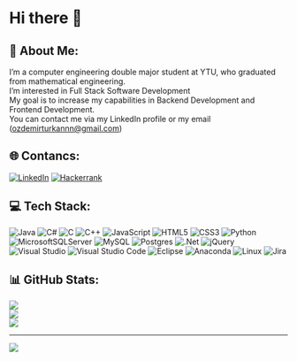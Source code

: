 # Hi there 👋

## 💫 About Me:
I’m a computer engineering double major student at YTU, who graduated from mathematical engineering.<br>I’m interested in Full Stack Software Development<br>My goal is to increase my capabilities in Backend Development and Frontend Development.<br>You can contact me via my LinkedIn profile or my email (ozdemirturkannn@gmail.com)<br>


## 🌐 Contancs:
[![LinkedIn](https://img.shields.io/badge/LinkedIn-%230077B5.svg?logo=linkedin&logoColor=white)](https://www.linkedin.com/in/turkanozdemir) 
[![Hackerrank](https://img.shields.io/badge/-Hackerrank-2EC866?logo=HackerRank&logoColor=white)](https://www.hackerrank.com/ozdemirturkannn)

## 💻 Tech Stack:
![Java](https://img.shields.io/badge/java-%23ED8B00.svg?style=for-the-badge&logo=java&logoColor=white) 
![C#](https://img.shields.io/badge/c%23-%23239120.svg?style=for-the-badge&logo=c-sharp&logoColor=white) 
![C](https://img.shields.io/badge/c-%2300599C.svg?style=for-the-badge&logo=c&logoColor=white) 
![C++](https://img.shields.io/badge/c++-%2300599C.svg?style=for-the-badge&logo=c%2B%2B&logoColor=white) 
![JavaScript](https://img.shields.io/badge/javascript-%23323330.svg?style=for-the-badge&logo=javascript&logoColor=%23F7DF1E) 
![HTML5](https://img.shields.io/badge/html5-%23E34F26.svg?style=for-the-badge&logo=html5&logoColor=white) 
![CSS3](https://img.shields.io/badge/css3-%231572B6.svg?style=for-the-badge&logo=css3&logoColor=white) 
![Python](https://img.shields.io/badge/python-3670A0?style=for-the-badge&logo=python&logoColor=ffdd54) 
![MicrosoftSQLServer](https://img.shields.io/badge/Microsoft%20SQL%20Sever-CC2927?style=for-the-badge&logo=microsoft%20sql%20server&logoColor=white) 
![MySQL](https://img.shields.io/badge/mysql-%2300f.svg?style=for-the-badge&logo=mysql&logoColor=white) 
![Postgres](https://img.shields.io/badge/postgres-%23316192.svg?style=for-the-badge&logo=postgresql&logoColor=white) 
![.Net](https://img.shields.io/badge/.NET-5C2D91?style=for-the-badge&logo=.net&logoColor=white) 
![jQuery](https://img.shields.io/badge/jquery-%230769AD.svg?style=for-the-badge&logo=jquery&logoColor=white) 
![Visual Studio](https://img.shields.io/badge/Visual%20Studio-5C2D91.svg?style=for-the-badge&logo=visual-studio&logoColor=white) 
![Visual Studio Code](https://img.shields.io/badge/Visual%20Studio%20Code-0078d7.svg?style=for-the-badge&logo=visual-studio-code&logoColor=white) 
![Eclipse](https://img.shields.io/badge/Eclipse-FE7A16.svg?style=for-the-badge&logo=Eclipse&logoColor=white) 
![Anaconda](https://img.shields.io/badge/Anaconda-%2344A833.svg?style=for-the-badge&logo=anaconda&logoColor=white) 
![Linux](https://img.shields.io/badge/Linux-FCC624?style=for-the-badge&logo=linux&logoColor=black)
![Jira](https://img.shields.io/badge/jira-%230A0FFF.svg?style=for-the-badge&logo=jira&logoColor=white) 

## 📊 GitHub Stats:
![](https://github-readme-stats.vercel.app/api?username=turkanozdemir&theme=default&hide_border=false&include_all_commits=false&count_private=false)<br/>
![](https://github-readme-streak-stats.herokuapp.com/?user=turkanozdemir&theme=default&hide_border=false)<br/>
![](https://github-readme-stats.vercel.app/api/top-langs/?username=turkanozdemir&theme=default&hide_border=false&include_all_commits=false&count_private=false&layout=compact)

---
[![](https://visitcount.itsvg.in/api?id=turkanozdemir&icon=0&color=0)](https://visitcount.itsvg.in)

